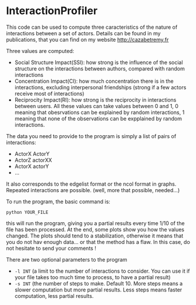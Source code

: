 # InteractionProfiler
This code can be used to compute three caracteristics of the nature of interactions between a set of actors.
Details can be found in my publications, that you can find on my website http://cazabetremy.fr

Three values are computed:
* Social Structure Impact(SSI): how strong is the influence of the social structure on the interactions between authors, compared with random interactions
* Concentration Impact(CI): how much concentration there is in the interactions, excluding interpersonal friendships (strong if a few actors receive most of interactions)
* Reciprocity Impact(RI): how strong is the reciprocity in interactions between users.
All these values can take values between 0 and 1, 0 meaning that obesrvations can be explained by random interactions, 1 meaning that none of the observations can be expplained by random interactions.

The data you need to provide to the program is simply a list of pairs of interactions: 
* ActorX  ActorY
* ActorZ actorXX
* ActorX actorY
* ...

It also corresponds to the edgelist format or the ncol format in graphs. Repeated interactions are possible. (well, more that possible, needed...)

To run the program, the basic command is:

`python YOUR_FILE` 

this will run the program, giving you a partial results every time 1/10 of the file has been processed.
At the end, some plots show you how the values changed. The plots should tend to a stabilization, otherwise it means that you do not hav enough data... or that the method has a flaw. In this case, do not hesitate to send your comments !

There are two optional parameters to the program
* `-l INT`  (a limit to the number of interactions to consider. You can use it if your file takes too much time to process, to have a partial result)
* `-s INT` (the number of steps to make. Default 10. More steps means a slower computation but more partial results. Less steps means faster computation, less partial results.

